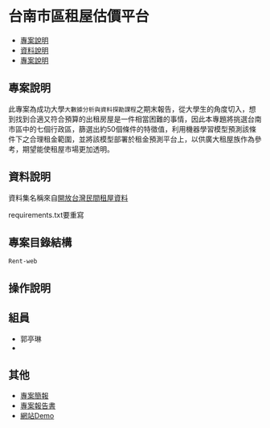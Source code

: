 # 台南市區租屋估價平台
- [專案說明](#專案說明)
- [資料說明](#資料說明)
- [專案說明](#專案說明)

## 專案說明
此專案為成功大學`大數據分析與資料探勘課程`之期末報告，從大學生的角度切入，想到找到合適又符合預算的出租房屋是一件相當困難的事情，因此本專題將挑選台南市區中的七個行政區，篩選出約50個條件的特徵值，利用機器學習模型預測該條件下之合理租金範圍，並將該模型部署於租金預測平台上，以供廣大租屋族作為參考，期望能使租屋市場更加透明。

## 資料說明
資料集名稱來自[開放台灣民間租屋資料](https://rentalhouse.g0v.ddio.io/)

requirements.txt要重寫

## 專案目錄結構
```
Rent-web

```


## 操作說明

## 組員
- 郭亭琳
- 

## 其他
- [專案簡報]()
- [專案報告書]()
- [網站Demo]()